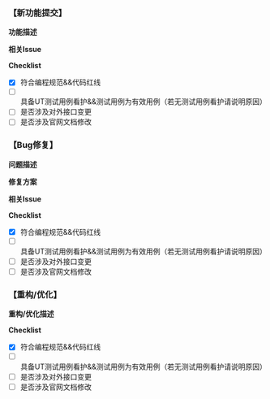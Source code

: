 <!-- 请根据您的Pull Request类型，保留以下相应的一个模板部分，并删除其他无关部分 -->
<!-- 请根据您的Pull Request类型，在Pull request标题中标记[Feature]\[Bugfix]\[Refactor] -->

<!-------------------- 新功能模板 BEGIN -------------------->
### **【新功能提交】**

**功能描述**
<!-- 请详细描述此次PR所做的更改及其原因 -->

**相关Issue**
<!-- 如有关联的Issue，请在此处填写，例如: [Fixes issue xxx](链接) -->

**Checklist**
- [x] 符合编程规范&&代码红线
- [ ] 具备UT测试用例看护&&测试用例为有效用例（若无测试用例看护请说明原因）
- [ ] 是否涉及对外接口变更
- [ ] 是否涉及官网文档修改

<!--------------------  新功能模板 END  -------------------->

<!-------------------- Bug修复模板 BEGIN -------------------->
### **【Bug修复】**

**问题描述**
<!-- 请详细描述此Bug修复PR所针对的问题 -->

**修复方案**
<!-- 请详细描述此Bug修复PR所做的更改及其原因 -->

**相关Issue**
<!-- 如有关联的Issue，请在此处填写，例如: [Fixes issue xxx](链接) -->

**Checklist**
- [x] 符合编程规范&&代码红线
- [ ] 具备UT测试用例看护&&测试用例为有效用例（若无测试用例看护请说明原因）
- [ ] 是否涉及对外接口变更
- [ ] 是否涉及官网文档修改
<!--------------------  Bug修复模板 END  -------------------->

<!-------------------- Refactor修复模板 BEGIN -------------------->
### **【重构/优化】**

**重构/优化描述**
<!-- 请详细描述此次PR所做的更改及其原因 -->

**Checklist**
- [x] 符合编程规范&&代码红线
- [ ] 具备UT测试用例看护&&测试用例为有效用例（若无测试用例看护请说明原因）
- [ ] 是否涉及对外接口变更
- [ ] 是否涉及官网文档修改
<!-------------------- Refactor修复模板 END -------------------->